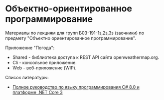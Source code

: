 # Объектно-ориентированное программирование

Материалы по лекциям для групп Б03-191-1з,2з,3з (заочники) по предмету
"Объектно ориентированное программирование".

Приложение "Погода":
- Shared - библиотека доступа к REST API сайта openweathermap.org.
- Cli - консольное приложение.
- Web - веб-приложение (WIP).

Список литературы:
- [Полное руководство по языку программирования С# 8.0 и платформе .NET Core 3](https://metanit.com/sharp/tutorial/)